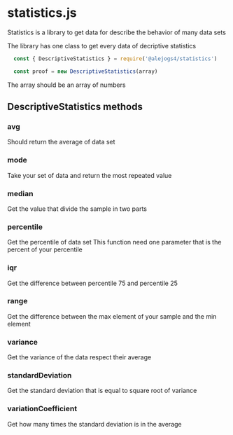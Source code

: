# statistics.js
Statistics is a library to get data for describe the behavior of many data sets

The library has one class to get every data of decriptive statistics

```javascript
  const { DescriptiveStatistics } = require('@alejogs4/statistics')

  const proof = new DescriptiveStatistics(array)
```

The array should be an array of numbers

## DescriptiveStatistics methods

### avg
Should return the average of data set

### mode
Take your set of data and return the most repeated value

### median
Get the value that divide the sample in two parts

### percentile
Get the percentile of data set
This function need one parameter that is the percent of your percentile

### iqr
Get the difference between percentile 75 and percentile 25

### range
Get the difference between the max element of your sample and the min element

### variance
Get the variance of the data respect their average

### standardDeviation
Get the standard deviation that is equal to square root of variance

### variationCoefficient
Get how many times the standard deviation is in the average

